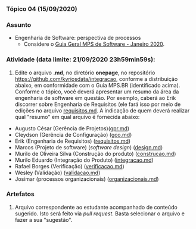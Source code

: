 ### Tópico 04 (15/09/2020)

### Assunto

- Engenharia de Software: perspectiva de processos
  - Considere o [Guia Geral MPS de Software - Janeiro 2020](https://softex.br/mpsbr/guias/#guia-sw).

### Atividade (data limite: **21/09/2020 23h59min59s**):

1. Edite o arquivo **.md**, no diretório **onepage**, no repositório https://github.com/kyriosdata/integracao, conforme a distribuição abaixo, em conformidade com o Guia MPS.BR (identificado acima). Conforme o tópico, você deverá apresentar um resumo da área da engenharia de software em questão. Por exemplo, caberá ao Erik discorrer sobre Engenharia de Requisitos (ele fará isso por meio de edições no arquivo [requisitos.md](../onepage/requisitos.md). A indicação de quem deverá realizar qual "resumo" em qual arquivo é fornecida abaixo:

- Augusto César (Gerência de Projetos)([gpr.md](../onepage/gpr.md))
- Cleydson (Gerência de Configuração) ([gco.md](../onepage/gco.md))
- Erik (Engenharia de Requisitos) ([requisitos.md](../onepage/requisitos.md))
- Marcos (Projeto de software) (_software design_) ([design.md](../onepage/design.md))
- Murilo de Oliveira Silva (Construção do produto) ([construcao.md](../onepage/construcao.md))
- Murilo Eduardo (Integração do Produto) ([integracao.md](../onepage/integracao.md))
- Rafael Borges (Verificação) ([verificacao.md](../onepage/verificacao.md))
- Wesley (Validação) ([validacao.md](../onepage/validacao.md))
- Josimar (processos organizacionais) ([organizacionais.md](../onepage/organizacionais.md))

### Artefatos

1. Arquivo correspondente ao estudante acompanhado de conteúdo sugerido. Isto será feito via _pull request_. Basta selecionar o arquivo e fazer a sua "sugestão".
